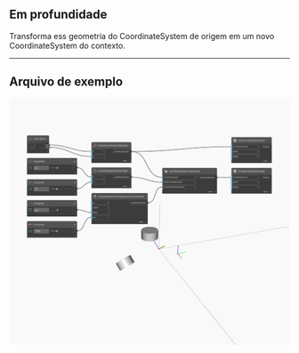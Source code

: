 <!--- Autodesk.DesignScript.Geometry.Geometry.Transform(geometry, fromCoordinateSystem, contextCoordinateSystem) --->
<!--- OC4QHO6N4KYVUT4GX3X6NKCYO22OJ6JU6DCATPIKSF4G7DF6CZJA --->
## Em profundidade
Transforma ess geometria do CoordinateSystem de origem em um novo CoordinateSystem do contexto.
___
## Arquivo de exemplo

![Transform (fromCoordinateSystem, contextCoordinateSystem)](./OC4QHO6N4KYVUT4GX3X6NKCYO22OJ6JU6DCATPIKSF4G7DF6CZJA_img.jpg)

